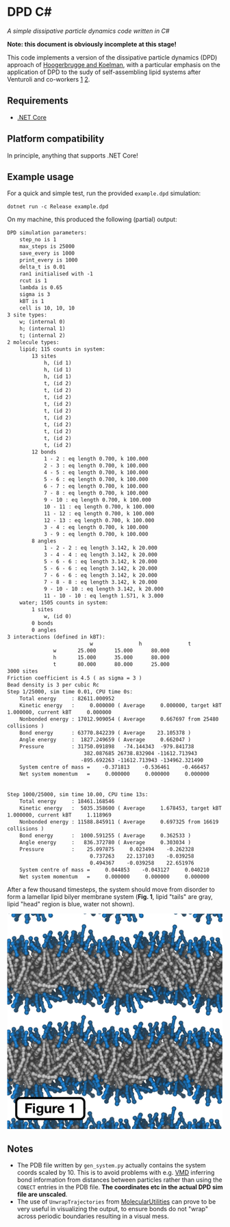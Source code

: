 # DPD C#

_A simple dissipative particle dynamics code written in C#_

**Note: this document is obviously incomplete at this stage!**

This code implements a version of the dissipative particle dynamics (DPD) approach of [Hoogerbrugge and Koelman](http://iopscience.iop.org/article/10.1209/0295-5075/19/3/001/pdf), with a particular emphasis on the application of DPD to the sudy of self-assembling lipid systems after Venturoli and co-workers [1](http://pubs.rsc.org/en/content/articlelanding/1999/qu/a906472i) [2](https://www.cell.com/biophysj/fulltext/S0006-3495(05)73243-4).

## Requirements

* [.NET Core](https://www.microsoft.com/net/learn/get-started/)

## Platform compatibility

In principle, anything that supports .NET Core!

## Example usage

For a quick and simple test, run the provided `example.dpd` simulation:

	dotnet run -c Release example.dpd

On my machine, this produced the following (partial) output:

	DPD simulation parameters:
		step_no is 1
		max_steps is 25000
		save_every is 1000
		print_every is 1000
		delta_t is 0.01
		ran1 initialised with -1
		rcut is 1
		lambda is 0.65
		sigma is 3
		kBT is 1
		cell is 10, 10, 10
	3 site types:
		w; (internal 0)
		h; (internal 1)
		t; (internal 2)
	2 molecule types:
		lipid; 115 counts in system:
			13 sites
				h, (id 1)
				h, (id 1)
				h, (id 1)
				t, (id 2)
				t, (id 2)
				t, (id 2)
				t, (id 2)
				t, (id 2)
				t, (id 2)
				t, (id 2)
				t, (id 2)
				t, (id 2)
				t, (id 2)
			12 bonds
				1 - 2 : eq length 0.700, k 100.000
				2 - 3 : eq length 0.700, k 100.000
				4 - 5 : eq length 0.700, k 100.000
				5 - 6 : eq length 0.700, k 100.000
				6 - 7 : eq length 0.700, k 100.000
				7 - 8 : eq length 0.700, k 100.000
				9 - 10 : eq length 0.700, k 100.000
				10 - 11 : eq length 0.700, k 100.000
				11 - 12 : eq length 0.700, k 100.000
				12 - 13 : eq length 0.700, k 100.000
				3 - 4 : eq length 0.700, k 100.000
				3 - 9 : eq length 0.700, k 100.000
			8 angles
				1 - 2 - 2 : eq length 3.142, k 20.000
				3 - 4 - 4 : eq length 3.142, k 20.000
				5 - 6 - 6 : eq length 3.142, k 20.000
				5 - 6 - 6 : eq length 3.142, k 20.000
				7 - 6 - 6 : eq length 3.142, k 20.000
				7 - 8 - 8 : eq length 3.142, k 20.000
				9 - 10 - 10 : eq length 3.142, k 20.000
				11 - 10 - 10 : eq length 1.571, k 3.000
		water; 1505 counts in system:
			1 sites
				w, (id 0)
			0 bonds
			0 angles
	3 interactions (defined in kBT):
	              	           w	           h	           t
		           w	   25.000	   15.000	   80.000
		           h	   15.000	   35.000	   80.000
		           t	   80.000	   80.000	   25.000
	3000 sites
	Friction coefficient is 4.5 ( as sigma = 3 )
	Bead density is 3 per cubic Rc
	Step 1/25000, sim time 0.01, CPU time 0s:
		Total energy     : 82611.000952
		Kinetic energy   :     0.000000 ( Average     0.000000, target kBT     1.000000, current kBT     0.000000
		Nonbonded energy : 17012.909054 ( Average     0.667697 from 25480 collisions )
		Bond energy      : 63770.842239 ( Average    23.105378 )
		Angle energy     :  1827.249659 ( Average     0.662047 )
		Pressure         : 31750.091898   -74.144343  -979.841738
		                     382.087685 26738.832904 -11612.713943
		                    -895.692263 -11612.713943 -134962.321490
		System centre of mass =    -0.371813    -0.536461    -0.466457
		Net system momentum   =     0.000000     0.000000     0.000000


	Step 1000/25000, sim time 10.00, CPU time 13s:
		Total energy     : 18461.168546
		Kinetic energy   :  5035.358600 ( Average     1.678453, target kBT     1.000000, current kBT     1.118969
		Nonbonded energy : 11588.845911 ( Average     0.697325 from 16619 collisions )
		Bond energy      :  1000.591255 ( Average     0.362533 )
		Angle energy     :   836.372780 ( Average     0.303034 )
		Pressure         :    25.097875     0.023494    -0.262328
		                       0.737263    22.137103    -0.039258
		                       0.494367    -0.039258    22.651976
		System centre of mass =     0.044853    -0.043127     0.040210
		Net system momentum   =     0.000000     0.000000     0.000000



After a few thousand timesteps, the system should move from disorder to form a lamellar lipid bilyer membrane system (**Fig. 1**, lipid "tails" are gray, lipid "head" region is blue, water not shown).

![DPD self-assembled lamellar bilayer membrane system](./blm.png)

## Notes

- The PDB file written by `gen_system.py` actually contains the system coords scaled by 10. This is to avoid problems with e.g. [VMD](http://www.ks.uiuc.edu/Research/vmd/) inferring bond information from distances between particles rather than using the `CONECT` entries in the PDB file. **The coordinates etc in the actual DPD sim file are unscaled**.
- The use of `UnwrapTrajectories` from [MolecularUtilities](https://github.com/JohnGrime/MolecularUtilities/) can prove to be very useful in visualizing the output, to ensure bonds do not "wrap" across periodic boundaries resulting in a visual mess.
